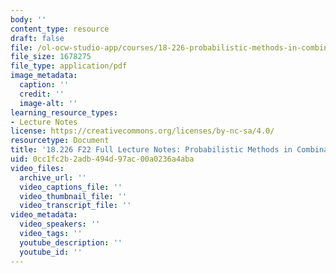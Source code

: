 ```yaml
---
body: ''
content_type: resource
draft: false
file: /ol-ocw-studio-app/courses/18-226-probabilistic-methods-in-combinatorics-fall-2022/mit18_226_f22_lec_full.pdf
file_size: 1678275
file_type: application/pdf
image_metadata:
  caption: ''
  credit: ''
  image-alt: ''
learning_resource_types:
- Lecture Notes
license: https://creativecommons.org/licenses/by-nc-sa/4.0/
resourcetype: Document
title: '18.226 F22 Full Lecture Notes: Probabilistic Methods in Combinatorics'
uid: 0cc1fc2b-2adb-494d-97ac-00a0236a4aba
video_files:
  archive_url: ''
  video_captions_file: ''
  video_thumbnail_file: ''
  video_transcript_file: ''
video_metadata:
  video_speakers: ''
  video_tags: ''
  youtube_description: ''
  youtube_id: ''
---
```

